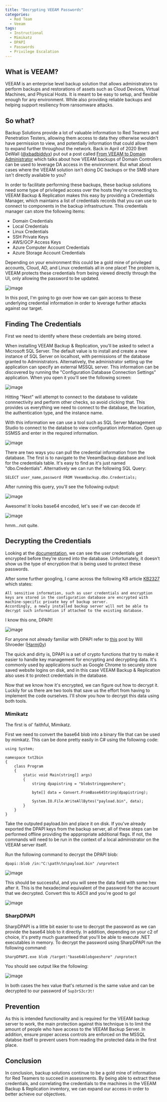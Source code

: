 ```yaml
---
title: "Decrypting VEEAM Passwords"
categories:
  - Red Team
  - Veeam
tags:
  - Instructional
  - Mimikatz
  - DPAPI
  - Passwords
  - Privilege Escalation
---
```


## What is VEEAM?

VEEAM is an enterprise level backup solution that allows administrators to perform backups and restorations of assets such as Cloud Devices, Virtual Machines, and Physical Hosts. It is meant to be easy to setup, and flexible enough for any environment. While also providing reliable backups and helping support resiliency from ransomware attacks.

## So what?
Backup Solutions provide a lot of valuable information to Red Teamers and Penetration Testers, allowing them access to data they otherwise wouldn't have permission to view, and potentially information that could allow them to expand further throughout the network. Back in April of 2020 Brett DeWall ([@xbadbiddyx](https://twitter.com/xbadbiddyx)) put out a post called [From VEEAM to Domain Administrator](https://www.whiteoaksecurity.com/2020-4-14-from-veeam-to-domain-administrator/) which talks about how VEEAM backups of Domain Controllers can be used to leverage DA access in the environment. But what about cases where the VEEAM solution isn't doing DC backups or the SMB share isn't directly available to you?

In order to facilitate performing these backups, these backup solutions need some type of privileged access over the hosts they're connecting to. VEEAM Backup & Replication makes this easy by providing a Credentials Manager, which maintains a list of credentials records that you can use to connect to components in the backup infrastructure. This credentials manager can store the following items:
- Domain Credentials
- Local Credentials
- Linux Credentials
- SSH Private Keys
- AWS/GCP Access Keys
- Azure Computer Account Credentials
- Azure Storage Account Credentials

Depending on your environment this could be a gold mine of privileged accounts, Cloud, AD, and Linux credentials all in one place! The problem is, VEEAM protects these credentials from being viewed directly through the UI, only allowing the password to be updated.

![image](https://user-images.githubusercontent.com/26147220/121399946-fc125e80-c924-11eb-8562-207e7a331fbc.png)

In this post, I'm going to go over how we can gain access to these underlying credential information in order to leverage further attacks against our target.

## Finding The Credentials

First we need to identify where these credentials are being stored. 

When installing VEEAM Backup & Replication, you'll be asked to select a Microsoft SQL Server. The default value is to install and create a new instance of SQL Server on localhost, with permissions of the database granted to Administrators. Alternatively, the administrator setting up the application can specify an external MSSQL server. This information can be discovered by running the "Configuration Database Connection Settings" application. When you open it you'll see the following screen:

![image](https://user-images.githubusercontent.com/26147220/121400943-2b759b00-c926-11eb-9fe7-f806a0dffc62.png)

Hitting "Next" will attempt to connect to the database to validate connnectivity and perform other checks, so avoid clicking that. This provides us everything we need to connect to the database, the location, the authentication type, and the instance name.

With this information we can use a tool such as SQL Server Management Studio to connect to the databse to view configuration information. Open up SSMSS and enter in the required information.

![image](https://user-images.githubusercontent.com/26147220/121401612-e56d0700-c926-11eb-8c19-33029d4c1c98.png)

There are two ways you can pull the credential information from the database. The first is to navigate to the VeeamBackup database and look for the credentials table. It's easy to find as it's just named "dbo.Credentials". Alternatively we can run the following SQL Query:

`SELECT user_name,password FROM VeeamBackup.dbo.Credentials;`

After running this query, you'll see the following output:

![image](https://user-images.githubusercontent.com/26147220/121402412-db97d380-c927-11eb-9eaf-58b4c9d55757.png)

Awesome! It looks base64 encoded, let's see if we can decode it!

![image](https://user-images.githubusercontent.com/26147220/121402509-f9653880-c927-11eb-90c2-e284e84b88b1.png)

hmm...not quite.

## Decrypting the Credentials

Looking at the [documentation](https://helpcenter.veeam.com/docs/agentforwindows/configurator/encryption.html?ver=50), we can see the user credentials get encrypted before they're stored into the database. Unfortunately, it doesn't show us the type of encryption that is being used to protect these passwords.

After some further googling, I came across the following KB article [KB2327](https://www.veeam.com/kb2327) which states:

```
All sensitive information, such as user credentials and encryption keys are stored in the configuration database are encrypted with machine-specific private key of backup server. 
Accordingly, a newly installed backup server will not be able to decrypt such information if attached to the existing database.
```

I know this one, DPAPI!

![image](https://media.giphy.com/media/6JvWR1rDbseeQ/giphy.gif)

For anyone not already familiar with DPAPI refer to [this](https://www.harmj0y.net/blog/redteaming/offensive-encrypted-data-storage-dpapi-edition/) post by Will Shroeder ([Harmj0y](https://twitter.com/harmj0y))

The quick and dirty is, DPAPI is a set of crypto functions that try to make it easier to handle key management for encrypting and decrypting data. It's commonly used by applications such as Google Chrome to securely store saved website logins on disk, and in this case VEEAM Backup & Replication also uses it to protect credentials in the database.

Now that we know how it's encrypted, we can figure out how to decrypt it. Luckily for us there are two tools that save us the effort from having to implement the code ourselves. I'll show you how to decrypt this data using both tools.

### Mimikatz

The first is ol' faithful, Mimikatz.

First we need to convert the base64 blob into a binary file that can be used by mimkatz. This can be done pretty easily in C# using the following code:

```
using System;

namespace txt2bin
{
    class Program
    {
        static void Main(string[] args)
        {
            string dpapistring = "blobstringgoeshere";

            byte[] data = Convert.FromBase64String(dpapistring);

            System.IO.File.WriteAllBytes("payload.bin", data);
        }
    }
}
```

Take the outputed payload.bin and place it on disk. If you've already exported the DPAPI keys from the backup server, all of these steps can be performed offline providing the apppropriate additional flags. If not, the commands will need to be run in the context of a local administrator on the VEEAM server itself.

Run the following command to decrypt the DPAPI blob:

`dpapi::blob /in:"C:\path\to\payload.bin" /unprotect `

![image](https://user-images.githubusercontent.com/26147220/121405315-e43dd900-c92a-11eb-9ff2-1ad69c83ceb7.png)

This should be successful, and you will seee the data field with some hex after it. This is the hexadecimal equivalent of the password for the account that we decrypted. Convert this to ASCII and you're good to go!

![image](https://user-images.githubusercontent.com/26147220/121405431-0cc5d300-c92b-11eb-80a7-442be010f068.png)


### SharpDPAPI

SharpDPAPI is a little bit easier to use to decrypt the password as we can provide the base64 blob to it directly. In addition, depending on your c2 of choice, it's pretty much guaranteed that you'll be able to execute .NET executables in memory. To decrypt the password using SharpDPAPI run the following command:

`SharpDPAPI.exe blob /target:"base64blobgoeshere" /unprotect`

You should see output like the following:

![image](https://user-images.githubusercontent.com/26147220/121405810-7a71ff00-c92b-11eb-9731-19737be585a7.png)

In both cases the hex value that's returned is the same value and can be decrypted to our password of `Sup3rS3cr3t!`

## Prevention

As this is intended functionality and is required for the VEEAM backup server to work, the main protection against this technique is to limit the amount of people who have access to the VEEAM Backup Server. In addition, ensure proper access controls are enforced on the MSSQL databse itself to prevent users from reading the protected data in the first place.

## Conclusion

In conclusion, backup solutions continue to be a gold mine of information for Red Teamers to succeed in assessments. By being able to extract these credentials, and correlating the credentials to the machines in the VEEAM Backup & Replication inventory, we can expand our access in order to better achieve our objectives.

